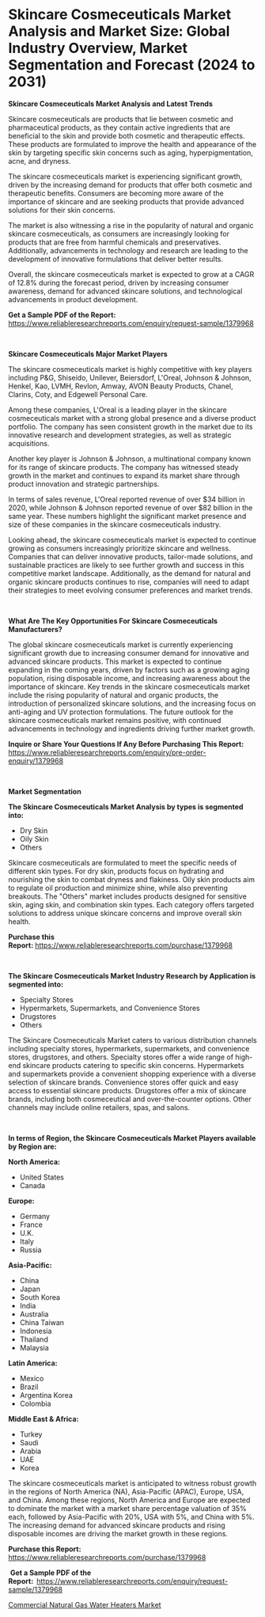 <p><h1>Skincare Cosmeceuticals Market Analysis and Market Size: Global Industry Overview, Market Segmentation and Forecast (2024 to 2031)</h1></p><p><strong>Skincare Cosmeceuticals Market Analysis and Latest Trends</strong></p>
<p><p>Skincare cosmeceuticals are products that lie between cosmetic and pharmaceutical products, as they contain active ingredients that are beneficial to the skin and provide both cosmetic and therapeutic effects. These products are formulated to improve the health and appearance of the skin by targeting specific skin concerns such as aging, hyperpigmentation, acne, and dryness.</p><p>The skincare cosmeceuticals market is experiencing significant growth, driven by the increasing demand for products that offer both cosmetic and therapeutic benefits. Consumers are becoming more aware of the importance of skincare and are seeking products that provide advanced solutions for their skin concerns.</p><p>The market is also witnessing a rise in the popularity of natural and organic skincare cosmeceuticals, as consumers are increasingly looking for products that are free from harmful chemicals and preservatives. Additionally, advancements in technology and research are leading to the development of innovative formulations that deliver better results.</p><p>Overall, the skincare cosmeceuticals market is expected to grow at a CAGR of 12.8% during the forecast period, driven by increasing consumer awareness, demand for advanced skincare solutions, and technological advancements in product development.</p></p>
<p><strong>Get a Sample PDF of the Report:&nbsp;</strong> <a href="https://www.reliableresearchreports.com/enquiry/request-sample/1379968">https://www.reliableresearchreports.com/enquiry/request-sample/1379968</a></p>
<p>&nbsp;</p>
<p><strong>Skincare Cosmeceuticals Major Market Players</strong></p>
<p><p>The skincare cosmeceuticals market is highly competitive with key players including P&G, Shiseido, Unilever, Beiersdorf, L'Oreal, Johnson & Johnson, Henkel, Kao, LVMH, Revlon, Amway, AVON Beauty Products, Chanel, Clarins, Coty, and Edgewell Personal Care. </p><p>Among these companies, L'Oreal is a leading player in the skincare cosmeceuticals market with a strong global presence and a diverse product portfolio. The company has seen consistent growth in the market due to its innovative research and development strategies, as well as strategic acquisitions.</p><p>Another key player is Johnson & Johnson, a multinational company known for its range of skincare products. The company has witnessed steady growth in the market and continues to expand its market share through product innovation and strategic partnerships.</p><p>In terms of sales revenue, L'Oreal reported revenue of over $34 billion in 2020, while Johnson & Johnson reported revenue of over $82 billion in the same year. These numbers highlight the significant market presence and size of these companies in the skincare cosmeceuticals industry.</p><p>Looking ahead, the skincare cosmeceuticals market is expected to continue growing as consumers increasingly prioritize skincare and wellness. Companies that can deliver innovative products, tailor-made solutions, and sustainable practices are likely to see further growth and success in this competitive market landscape. Additionally, as the demand for natural and organic skincare products continues to rise, companies will need to adapt their strategies to meet evolving consumer preferences and market trends.</p></p>
<p>&nbsp;</p>
<p><strong>What Are The Key Opportunities For Skincare Cosmeceuticals Manufacturers?</strong></p>
<p><p>The global skincare cosmeceuticals market is currently experiencing significant growth due to increasing consumer demand for innovative and advanced skincare products. This market is expected to continue expanding in the coming years, driven by factors such as a growing aging population, rising disposable income, and increasing awareness about the importance of skincare. Key trends in the skincare cosmeceuticals market include the rising popularity of natural and organic products, the introduction of personalized skincare solutions, and the increasing focus on anti-aging and UV protection formulations. The future outlook for the skincare cosmeceuticals market remains positive, with continued advancements in technology and ingredients driving further market growth.</p></p>
<p><strong>Inquire or Share Your Questions If Any Before Purchasing This Report:</strong> <a href="https://www.reliableresearchreports.com/enquiry/pre-order-enquiry/1379968">https://www.reliableresearchreports.com/enquiry/pre-order-enquiry/1379968</a></p>
<p>&nbsp;</p>
<p><strong>Market Segmentation</strong></p>
<p><strong>The Skincare Cosmeceuticals Market Analysis by types is segmented into:</strong></p>
<p><ul><li>Dry Skin</li><li>Oily Skin</li><li>Others</li></ul></p>
<p><p>Skincare cosmeceuticals are formulated to meet the specific needs of different skin types. For dry skin, products focus on hydrating and nourishing the skin to combat dryness and flakiness. Oily skin products aim to regulate oil production and minimize shine, while also preventing breakouts. The "Others" market includes products designed for sensitive skin, aging skin, and combination skin types. Each category offers targeted solutions to address unique skincare concerns and improve overall skin health.</p></p>
<p><strong>Purchase this Report:&nbsp;</strong><a href="https://www.reliableresearchreports.com/purchase/1379968">https://www.reliableresearchreports.com/purchase/1379968</a></p>
<p>&nbsp;</p>
<p><strong>The Skincare Cosmeceuticals Market Industry Research by Application is segmented into:</strong></p>
<p><ul><li>Specialty Stores</li><li>Hypermarkets, Supermarkets, and Convenience Stores</li><li>Drugstores</li><li>Others</li></ul></p>
<p><p>The Skincare Cosmeceuticals Market caters to various distribution channels including specialty stores, hypermarkets, supermarkets, and convenience stores, drugstores, and others. Specialty stores offer a wide range of high-end skincare products catering to specific skin concerns. Hypermarkets and supermarkets provide a convenient shopping experience with a diverse selection of skincare brands. Convenience stores offer quick and easy access to essential skincare products. Drugstores offer a mix of skincare brands, including both cosmeceutical and over-the-counter options. Other channels may include online retailers, spas, and salons.</p></p>
<p>&nbsp;</p>
<p><strong>In terms of Region, the Skincare Cosmeceuticals Market Players available by Region are:</strong></p>
<p>
    <p> <strong> North America: </strong>
        <ul>
            <li>United States</li>
            <li>Canada</li>
        </ul>
        </p> 
    <p> <strong> Europe: </strong>
        <ul>
            <li>Germany</li>
            <li>France</li>
            <li>U.K.</li>
            <li>Italy</li>
            <li>Russia</li>
        </ul>
        </p> 
    <p> <strong> Asia-Pacific: </strong>
        <ul>
            <li>China</li>
            <li>Japan</li>
            <li>South Korea</li>
            <li>India</li>
            <li>Australia</li>
            <li>China Taiwan</li>
            <li>Indonesia</li>
            <li>Thailand</li>
            <li>Malaysia</li>
        </ul>
        </p> 
    <p> <strong> Latin America: </strong>
        <ul>
            <li>Mexico</li>
            <li>Brazil</li>
            <li>Argentina Korea</li>
            <li>Colombia</li>
        </ul>
        </p> 
    <p> <strong> Middle East & Africa: </strong>
        <ul>
            <li>Turkey</li>
            <li>Saudi</li>
            <li>Arabia</li>
            <li>UAE</li>
            <li>Korea</li>
        </ul>
    </p>
    </p>
<p><p>The skincare cosmeceuticals market is anticipated to witness robust growth in the regions of North America (NA), Asia-Pacific (APAC), Europe, USA, and China. Among these regions, North America and Europe are expected to dominate the market with a market share percentage valuation of 35% each, followed by Asia-Pacific with 20%, USA with 5%, and China with 5%. The increasing demand for advanced skincare products and rising disposable incomes are driving the market growth in these regions.</p></p>
<p><strong>Purchase this Report: </strong><a href="https://www.reliableresearchreports.com/purchase/1379968">https://www.reliableresearchreports.com/purchase/1379968</a></p>
<p>&nbsp;<strong>Get a Sample PDF of the Report:&nbsp;&nbsp;</strong><a href="https://www.reliableresearchreports.com/enquiry/request-sample/1379968">https://www.reliableresearchreports.com/enquiry/request-sample/1379968</a></p>
<p><strong></strong></p>
<p><p><a href="https://github.com/nicoletavirag/Market-Research-Report-List-2/blob/main/commercial-natural-gas-water-heaters-market.md">Commercial Natural Gas Water Heaters Market</a></p></p>